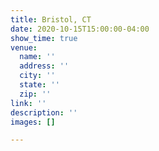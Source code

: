 ```yaml
---
title: Bristol, CT
date: 2020-10-15T15:00:00-04:00
show_time: true
venue:
  name: ''
  address: ''
  city: ''
  state: ''
  zip: ''
link: ''
description: ''
images: []

---
```

